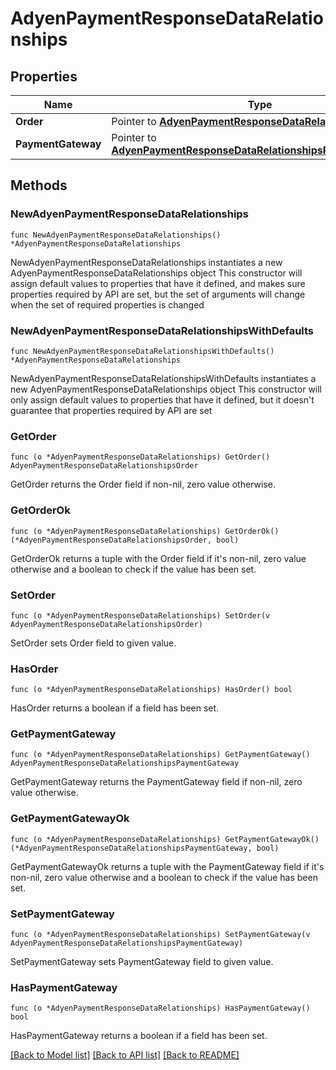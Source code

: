 # AdyenPaymentResponseDataRelationships

## Properties

Name | Type | Description | Notes
------------ | ------------- | ------------- | -------------
**Order** | Pointer to [**AdyenPaymentResponseDataRelationshipsOrder**](AdyenPaymentResponseDataRelationshipsOrder.md) |  | [optional] 
**PaymentGateway** | Pointer to [**AdyenPaymentResponseDataRelationshipsPaymentGateway**](AdyenPaymentResponseDataRelationshipsPaymentGateway.md) |  | [optional] 

## Methods

### NewAdyenPaymentResponseDataRelationships

`func NewAdyenPaymentResponseDataRelationships() *AdyenPaymentResponseDataRelationships`

NewAdyenPaymentResponseDataRelationships instantiates a new AdyenPaymentResponseDataRelationships object
This constructor will assign default values to properties that have it defined,
and makes sure properties required by API are set, but the set of arguments
will change when the set of required properties is changed

### NewAdyenPaymentResponseDataRelationshipsWithDefaults

`func NewAdyenPaymentResponseDataRelationshipsWithDefaults() *AdyenPaymentResponseDataRelationships`

NewAdyenPaymentResponseDataRelationshipsWithDefaults instantiates a new AdyenPaymentResponseDataRelationships object
This constructor will only assign default values to properties that have it defined,
but it doesn't guarantee that properties required by API are set

### GetOrder

`func (o *AdyenPaymentResponseDataRelationships) GetOrder() AdyenPaymentResponseDataRelationshipsOrder`

GetOrder returns the Order field if non-nil, zero value otherwise.

### GetOrderOk

`func (o *AdyenPaymentResponseDataRelationships) GetOrderOk() (*AdyenPaymentResponseDataRelationshipsOrder, bool)`

GetOrderOk returns a tuple with the Order field if it's non-nil, zero value otherwise
and a boolean to check if the value has been set.

### SetOrder

`func (o *AdyenPaymentResponseDataRelationships) SetOrder(v AdyenPaymentResponseDataRelationshipsOrder)`

SetOrder sets Order field to given value.

### HasOrder

`func (o *AdyenPaymentResponseDataRelationships) HasOrder() bool`

HasOrder returns a boolean if a field has been set.

### GetPaymentGateway

`func (o *AdyenPaymentResponseDataRelationships) GetPaymentGateway() AdyenPaymentResponseDataRelationshipsPaymentGateway`

GetPaymentGateway returns the PaymentGateway field if non-nil, zero value otherwise.

### GetPaymentGatewayOk

`func (o *AdyenPaymentResponseDataRelationships) GetPaymentGatewayOk() (*AdyenPaymentResponseDataRelationshipsPaymentGateway, bool)`

GetPaymentGatewayOk returns a tuple with the PaymentGateway field if it's non-nil, zero value otherwise
and a boolean to check if the value has been set.

### SetPaymentGateway

`func (o *AdyenPaymentResponseDataRelationships) SetPaymentGateway(v AdyenPaymentResponseDataRelationshipsPaymentGateway)`

SetPaymentGateway sets PaymentGateway field to given value.

### HasPaymentGateway

`func (o *AdyenPaymentResponseDataRelationships) HasPaymentGateway() bool`

HasPaymentGateway returns a boolean if a field has been set.


[[Back to Model list]](../README.md#documentation-for-models) [[Back to API list]](../README.md#documentation-for-api-endpoints) [[Back to README]](../README.md)


